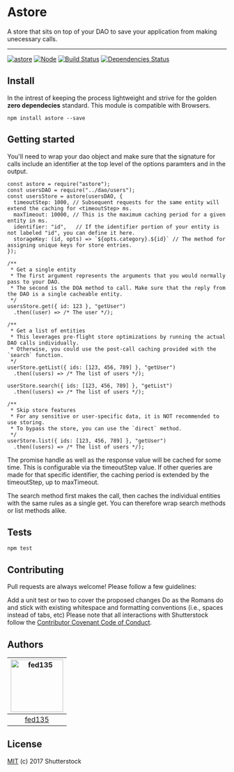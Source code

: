 # Astore

A store that sits on top of your DAO to save your application from making unecessary calls.

---

[![astore](https://img.shields.io/npm/v/astore.svg)](https://www.npmjs.com/package/astore)
[![Node](https://img.shields.io/badge/node->%3D6.0-blue.svg)](https://nodejs.org)
[![Build Status](https://travis-ci.org/shutterstock/astore.svg?branch=master)](https://travis-ci.org/shutterstock/astore)
[![Dependencies Status](https://david-dm.org/shutterstock/astore.svg)](https://david-dm.org/shutterstock/astore)


## Install

In the intrest of keeping the process lightweight and strive for the golden **zero dependecies** standard. This module is compatible with Browsers.

`npm install astore --save`


## Getting started

You'll need to wrap your dao object and make sure that the signature for calls include an identifier at the top level of the options paramters and in the output.

```node
const astore = require("astore");
const usersDAO = require("../dao/users");
const usersStore = astore(usersDAO, {
  timeoutStep: 1000, // Subsequent requests for the same entity will extend the caching for <timeoutStep> ms.
  maxTimeout: 10000, // This is the maximum caching period for a given entity in ms.
  identifier: "id",   // If the identifier portion of your entity is not labeled "id", you can define it here.
  storageKey: (id, opts) => `${opts.category}.${id}` // The method for assigning unique keys for store entries.
});

/**
 * Get a single entity
 * The first argument represents the arguments that you would normally pass to your DAO.
 * The second is the DOA method to call. Make sure that the reply from the DAO is a single cacheable entity.
 */
usersStore.get({ id: 123 }, "getUser")
  .then((user) => /* The user */);
  
/**
 * Get a list of entities
 * This leverages pre-flight store optimizations by running the actual DAO calls individually.
 * Otherwise, you could use the post-call caching provided with the `search` function.
 */
userStore.getList({ ids: [123, 456, 789] }, "getUser")
  .then((users) => /* The list of users */);
  
userStore.search({ ids: [123, 456, 789] }, "getList")
  .then((users) => /* The list of users */);

/**
 * Skip store features
 * For any sensitive or user-specific data, it is NOT recommended to use storing.
 * To bypass the store, you can use the `direct` method.
 */
userStore.list({ ids: [123, 456, 789] }, "getUser")
  .then((users) => /* The list of users */);

```

The promise handle as well as the response value will be cached for some time.
This is configurable via the timeoutStep value. If other queries are made for that specific identifier, the caching period is extended by the timeoutStep, up to maxTimeout.


The search method first makes the call, then caches the individual entities with the same rules as a single get. You can therefore wrap search methods or list methods alike.


## Tests

`npm test`


## Contributing

Pull requests are always welcome! Please follow a few guidelines:

Add a unit test or two to cover the proposed changes
Do as the Romans do and stick with existing whitespace and formatting conventions (i.e., spaces instead of tabs, etc)
Please note that all interactions with Shutterstock follow the [Contributor Covenant Code of Conduct](CODE_OF_CONDUCT.md).


## Authors

[<img alt="fed135" src="https://avatars1.githubusercontent.com/u/2380281?v=4" height="120px" width="120px">](https://github.com/fed135) |
:---:|
[fed135](https://github.com/fed135)|


## License

[MIT](LICENSE) (c) 2017 Shutterstock
